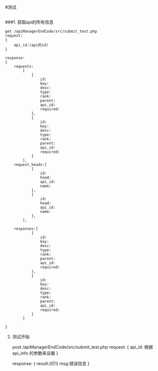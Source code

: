 #测试

##

###1. <a name="getApi">获取api的所有信息</a>

	get /apiManagerEndCode/src/submit_test.php
	request:
	{
		api_id:(api的id)
	}

	response:
	{
		requests:
			[
				{
					id:
					key:
					desc:
					type:
					rank:
					parent:
					api_id:
					required:
				},
				{
					id:
					key:
					desc:
					type:
					rank:
					parent:
					api_id:
					required:
				}
			],
		request_heads:[
				{
					id:
					head:
					api_id:
					name:
				},
				{
					id:
					head:
					api_id:
					name:
				},
			],

		responses:[
				{
					id:
					key:
					desc:
					type:
					rank:
					parent:
					api_id:
					required:
				},
				{
					id:
					key:
					desc:
					type:
					rank:
					parent:
					api_id:
					required:
				}
			]
		
	}


2. <a name='test'>测试开始</a>


	post /apiManagerEndCode/src/submit_test.php
	request:
	{
		api_id:
		根据api_info 的参数来设置
	}

	response:
	{
		result:(0|1)
		msg:错误信息
	}